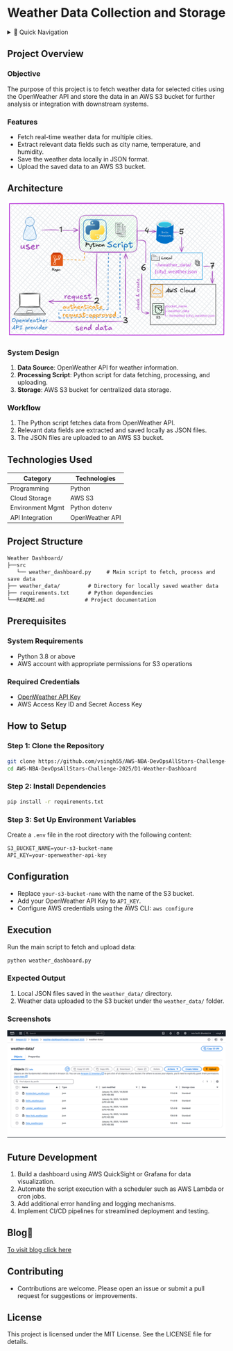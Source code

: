 # Weather Data Collection and Storage

<details>
<summary>📑 Quick Navigation</summary>

- [Weather Data Collection and Storage](#weather-data-collection-and-storage)
  - [Project Overview](#project-overview)
    - [Objective](#objective)
    - [Features](#features)
  - [Architecture](#architecture)
    - [System Design](#system-design)
    - [Workflow](#workflow)
  - [Technologies Used](#technologies-used)
  - [Project Structure](#project-structure)
  - [Prerequisites](#prerequisites)
    - [System Requirements](#system-requirements)
    - [Required Credentials](#required-credentials)
  - [How to Setup](#how-to-setup)
    - [Step 1: Clone the Repository](#step-1-clone-the-repository)
    - [Step 2: Install Dependencies](#step-2-install-dependencies)
    - [Step 3: Set Up Environment Variables](#step-3-set-up-environment-variables)
  - [Configuration](#configuration)
  - [Execution](#execution)
    - [Expected Output](#expected-output)
    - [Screenshots](#screenshots)
  - [Future Development](#future-development)
  - [Blog🔗](#blog)
  - [Contributing](#contributing)
  - [License](#license)

</details>

## Project Overview

### Objective
The purpose of this project is to fetch weather data for selected cities using the OpenWeather API and store the data in an AWS S3 bucket for further analysis or integration with downstream systems.

### Features
- Fetch real-time weather data for multiple cities.
- Extract relevant data fields such as city name, temperature, and humidity.
- Save the weather data locally in JSON format.
- Upload the saved data to an AWS S3 bucket.

## Architecture
![architechturedia](/Assests/P1-Weather%20Dashboard/architechture.png)

### System Design

1. **Data Source**: OpenWeather API for weather information.
2. **Processing Script**: Python script for data fetching, processing, and uploading.
3. **Storage**: AWS S3 bucket for centralized data storage.

### Workflow

1. The Python script fetches data from OpenWeather API.
2. Relevant data fields are extracted and saved locally as JSON files.
3. The JSON files are uploaded to an AWS S3 bucket.

## Technologies Used
| Category        | Technologies              |
|-----------------|---------------------------|
| Programming     | Python                    |
| Cloud Storage   | AWS S3                    |
| Environment Mgmt| Python dotenv             |
| API Integration | OpenWeather API           |

## Project Structure

```
Weather Dashboard/
├──src
   └── weather_dashboard.py     # Main script to fetch, process and save data
├── weather_data/         # Directory for locally saved weather data
├── requirements.txt      # Python dependencies
└──README.md             # Project documentation
```

## Prerequisites

### System Requirements
- Python 3.8 or above
- AWS account with appropriate permissions for S3 operations

### Required Credentials
- [OpenWeather API Key](https://openweathermap.org/api)
- AWS Access Key ID and Secret Access Key

## How to Setup

### Step 1: Clone the Repository
```bash
git clone https://github.com/vsingh55/AWS-NBA-DevOpsAllStars-Challenge-2025.git
cd AWS-NBA-DevOpsAllStars-Challenge-2025/D1-Weather-Dashboard
```

### Step 2: Install Dependencies
```bash
pip install -r requirements.txt
```

### Step 3: Set Up Environment Variables
Create a `.env` file in the root directory with the following content:
```env
S3_BUCKET_NAME=your-s3-bucket-name
API_KEY=your-openweather-api-key
```

## Configuration
- Replace `your-s3-bucket-name` with the name of the S3 bucket.
- Add your OpenWeather API Key to `API_KEY`.
- Configure AWS credentials using the AWS CLI:
  ``` aws configure ```

## Execution
Run the main script to fetch and upload data:
```bash
python weather_dashboard.py
```

### Expected Output
1. Local JSON files saved in the `weather_data/` directory.
2. Weather data uploaded to the S3 bucket under the `weather_data/` folder.

### Screenshots
![alt text](/Assests/P1-Weather%20Dashboard/uploadedDataS3.png)

## Future Development
1. Build a dashboard using AWS QuickSight or Grafana for data visualization.
2. Automate the script execution with a scheduler such as AWS Lambda or cron jobs.
3. Add additional error handling and logging mechanisms.
4. Implement CI/CD pipelines for streamlined deployment and testing.

## Blog🔗
[To visit blog click here](https://blogs.vijaysingh.cloud/weather-dashboard)


## Contributing
- Contributions are welcome. Please open an issue or submit a pull request for suggestions or improvements.

## License
This project is licensed under the MIT License. See the LICENSE file for details.

